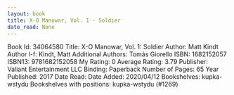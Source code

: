 ```yaml
---
layout: book
title: X-O Manowar, Vol. 1 - Soldier
date_read: None
---
```


Book Id: 34064580
Title: X-O Manowar, Vol. 1: Soldier
Author: Matt Kindt
Author l-f: Kindt, Matt
Additional Authors: Tomás Giorello
ISBN: 1682152057
ISBN13: 9781682152058
My Rating: 0
Average Rating: 3.79
Publisher: Valiant Entertainment LLC
Binding: Paperback
Number of Pages: 65
Year Published: 2017
Date Read: 
Date Added: 2020/04/12
Bookshelves: kupka-wstydu
Bookshelves with positions: kupka-wstydu (#1269)

